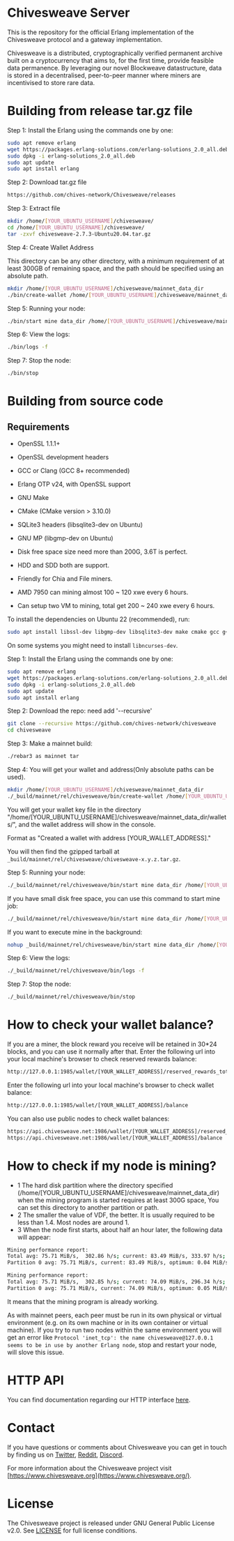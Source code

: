 # Chivesweave Server

This is the repository for the official Erlang implementation of the Chivesweave
protocol and a gateway implementation.

Chivesweave is a distributed, cryptographically verified permanent archive built
on a cryptocurrency that aims to, for the first time, provide feasible data
permanence. By leveraging our novel Blockweave datastructure, data is stored
in a decentralised, peer-to-peer manner where miners are incentivised to
store rare data.

# Building from release tar.gz file

Step 1: Install the Erlang using the commands one by one:

```sh
sudo apt remove erlang
wget https://packages.erlang-solutions.com/erlang-solutions_2.0_all.deb
sudo dpkg -i erlang-solutions_2.0_all.deb
sudo apt update
sudo apt install erlang

```
Step 2: Download tar.gz file

```sh
https://github.com/chives-network/Chivesweave/releases

```

Step 3: Extract file

```sh
mkdir /home/[YOUR_UBUNTU_USERNAME]/chivesweave/
cd /home/[YOUR_UBUNTU_USERNAME]/chivesweave/
tar -zxvf chivesweave-2.7.3-Ubuntu20.04.tar.gz
```

Step 4: Create Wallet Address

This directory can be any other directory, with a minimum requirement of at least 300GB of remaining space, and the path should be specified using an absolute path.

```sh
mkdir /home/[YOUR_UBUNTU_USERNAME]/chivesweave/mainnet_data_dir
./bin/create-wallet /home/[YOUR_UBUNTU_USERNAME]/chivesweave/mainnet_data_dir

```

Step 5: Running your node:

```sh
./bin/start mine data_dir /home/[YOUR_UBUNTU_USERNAME]/chivesweave/mainnet_data_dir mining_addr [YOUR_WALLET_ADDRESS] storage_module 0,[YOUR_WALLET_ADDRESS] peer node1.chivesweave.net

```

Step 6: View the logs:

```sh
./bin/logs -f

```

Step 7: Stop the node:

```sh
./bin/stop

```

# Building from source code

## Requirements

- OpenSSL 1.1.1+
- OpenSSL development headers
- GCC or Clang (GCC 8+ recommended)
- Erlang OTP v24, with OpenSSL support
- GNU Make
- CMake (CMake version > 3.10.0)
- SQLite3 headers (libsqlite3-dev on Ubuntu)
- GNU MP (libgmp-dev on Ubuntu)

- Disk free space size need more than 200G, 3.6T is perfect.
- HDD and SDD both are support.
- Friendly for Chia and File miners.

- AMD 7950 can mining almost 100 ~ 120 xwe every 6 hours. 
- Can setup two VM to mining, total get 200 ~ 240 xwe every 6 hours.

To install the dependencies on Ubuntu 22 (recommended), run:

```sh
sudo apt install libssl-dev libgmp-dev libsqlite3-dev make cmake gcc g++
```

On some systems you might need to install `libncurses-dev`.

Step 1: Install the Erlang using the commands one by one:

```sh
sudo apt remove erlang
wget https://packages.erlang-solutions.com/erlang-solutions_2.0_all.deb
sudo dpkg -i erlang-solutions_2.0_all.deb
sudo apt update
sudo apt install erlang

```

Step 2: Download the repo: need add '--recursive'

```sh
git clone --recursive https://github.com/chives-network/chivesweave
cd chivesweave

```

Step 3: Make a mainnet build:

```sh
./rebar3 as mainnet tar

```

Step 4: You will get your wallet and address(Only absolute paths can be used).
```sh
mkdir /home/[YOUR_UBUNTU_USERNAME]/chivesweave/mainnet_data_dir
./_build/mainnet/rel/chivesweave/bin/create-wallet /home/[YOUR_UBUNTU_USERNAME]/chivesweave/mainnet_data_dir

```
You will get your wallet key file in the directory "/home/[YOUR_UBUNTU_USERNAME]/chivesweave/mainnet_data_dir/wallets/", and the wallet address will show in the console.

Format as "Created a wallet with address [YOUR_WALLET_ADDRESS]."

You will then find the gzipped tarball at `_build/mainnet/rel/chivesweave/chivesweave-x.y.z.tar.gz`.

Step 5: Running your node:

```sh
./_build/mainnet/rel/chivesweave/bin/start mine data_dir /home/[YOUR_UBUNTU_USERNAME]/chivesweave/mainnet_data_dir mining_addr [YOUR_WALLET_ADDRESS] storage_module 0,[YOUR_WALLET_ADDRESS] peer node1.chivesweave.net

```

If you have small disk free space, you can use this command to start mine job:

```sh
./_build/mainnet/rel/chivesweave/bin/start mine data_dir /home/[YOUR_UBUNTU_USERNAME]/chivesweave/mainnet_data_dir mining_addr [YOUR_WALLET_ADDRESS] storage_module 0,[YOUR_WALLET_ADDRESS] peer node1.chivesweave.net

```

If you want to execute mine in the background:

```sh
nohup _build/mainnet/rel/chivesweave/bin/start mine data_dir /home/[YOUR_UBUNTU_USERNAME]/chivesweave/mainnet_data_dir mining_addr [YOUR_WALLET_ADDRESS] storage_module 0,[YOUR_WALLET_ADDRESS] peer node1.chivesweave.net > output.log 2>&1 &

```

Step 6: View the logs:

```sh
./_build/mainnet/rel/chivesweave/bin/logs -f

```

Step 7: Stop the node:

```sh
./_build/mainnet/rel/chivesweave/bin/stop

```

# How to check your wallet balance? 

If you are a miner, the block reward you receive will be retained in 30*24 blocks, and you can use it normally after that.
Enter the following url into your local machine's browser to check reserved rewards balance:

```sh
http://127.0.0.1:1985/wallet/[YOUR_WALLET_ADDRESS]/reserved_rewards_total
```

Enter the following url into your local machine's browser to check wallet balance:

```sh
http://127.0.0.1:1985/wallet/[YOUR_WALLET_ADDRESS]/balance
```

You can also use public nodes to check wallet balances:

```sh
https://api.chivesweave.net:1986/wallet/[YOUR_WALLET_ADDRESS]/reserved_rewards_total
https://api.chivesweave.net:1986/wallet/[YOUR_WALLET_ADDRESS]/balance
```


# How to check if my node is mining?

- 1 The hard disk partition where the directory specified (/home/[YOUR_UBUNTU_USERNAME]/chivesweave/mainnet_data_dir) when the mining program is started requires at least 300G space, You can set this directory to another partition or path.
- 2 The smaller the value of VDF, the better. It is usually required to be less than 1.4. Most nodes are around 1.
- 3 When the node first starts, about half an hour later, the following data will appear:
```sh
Mining performance report:
Total avg: 75.71 MiB/s,  302.86 h/s; current: 83.49 MiB/s, 333.97 h/s; VDF: 1.25 s.
Partition 0 avg: 75.71 MiB/s, current: 83.49 MiB/s, optimum: 0.04 MiB/s, 0.09 MiB/s (full weave).

Mining performance report:
Total avg: 75.71 MiB/s,  302.85 h/s; current: 74.09 MiB/s, 296.34 h/s; VDF: 1.11 s.
Partition 0 avg: 75.71 MiB/s, current: 74.09 MiB/s, optimum: 0.05 MiB/s, 0.10 MiB/s (full weave).
```
It means that the mining program is already working.


As with mainnet peers, each peer must be run in its own physical or virtual environment (e.g. on its own machine or in its own container or virtual machine). If you try to run two nodes within the same environment you will get an error like `Protocol 'inet_tcp': the name chivesweave@127.0.0.1 seems to be in use by another Erlang node`, stop and restart your node, will slove this issue.


# HTTP API

You can find documentation regarding our HTTP interface [here](http_iface_docs.md).

# Contact

If you have questions or comments about Chivesweave you can get in touch by
finding us on [Twitter](https://twitter.com/chivesweave/), [Reddit](https://www.reddit.com/r/chivesweave), [Discord](https://discord.gg/8KrtgBRjZn).

For more information about the Chivesweave project visit [https://www.chivesweave.org](https://www.chivesweave.org/).

# License

The Chivesweave project is released under GNU General Public License v2.0.
See [LICENSE](LICENSE.md) for full license conditions.
